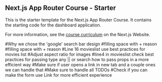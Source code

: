 ## Next.js App Router Course - Starter

This is the starter template for the Next.js App Router Course. It contains the starting code for the dashboard application.

For more information, see the [course curriculum](https://nextjs.org/learn) on the Next.js Website.

#Why we chose the 'google' search bar design
#filling space with + reason
#filling space with + reason
#Line 16 movieslist use best practices for movies list 
#Adjust aspect ratio for images
#line4 in movieslist check best practices for passing type any || or search how to pass props in a more efficient way
#Make sure if user opens a link in new tab and a couple ones we can handle that
#Make sure to handle all TODOs
#Check if you can make the form use Link for more efficient experience
